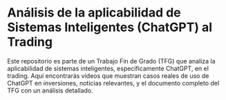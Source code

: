 # Análisis de la aplicabilidad de Sistemas Inteligentes (ChatGPT) al Trading
Este repositorio es parte de un Trabajo Fin de Grado (TFG) que analiza la aplicabilidad de sistemas inteligentes, específicamente ChatGPT, en el trading. Aquí encontrarás videos que muestran casos reales de uso de ChatGPT en inversiones, noticias relevantes, y el documento completo del TFG con un análisis detallado. 
